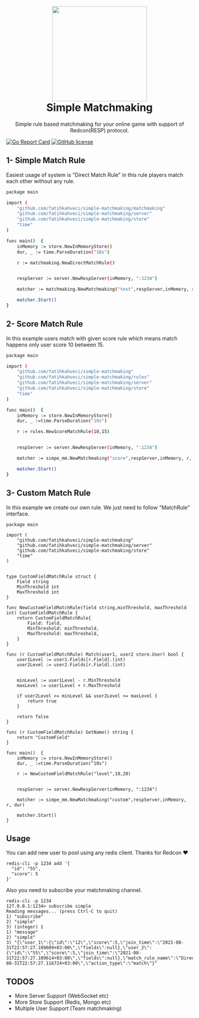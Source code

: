 <h1 align="center">
  <img src="https://github.com/fatihkahveci/simple-matchmaking/blob/main/mascot.png?raw=true" width="256px"/><br/>
  Simple Matchmaking
</h1>


<p align="center">
    Simple rule based matchmaking for your online game with support of Redcon(RESP) protocol.
</p>

[![Go Report Card](https://goreportcard.com/badge/github.com/fatihkahveci/simple-matchmaking)](https://goreportcard.com/report/github.com/fatihkahveci/simple-matchmaking)
[![GitHub license](https://img.shields.io/github/license/fatihkahveci/simple-matchmaking)](https://github.com/fatihkahveci/simple-matchmaking/blob/main/LICENSE)

## 1- Simple Match Rule

Easiest usage of system is "Direct Match Rule" in this rule players match each other without any rule.

```bash
package main

import (
	"github.com/fatihkahveci/simple-matchmaking/matchmaking"
	"github.com/fatihkahveci/simple-matchmaking/server"
	"github.com/fatihkahveci/simple-matchmaking/store"
	"time"
)

func main()  {
	inMemory := store.NewInMemoryStore()
	dur, _ := time.ParseDuration("10s")

	r := matchmaking.NewDirectMatchRule()


	respServer := server.NewRespServer(inMemory, ":1234")

	matcher := matchmaking.NewMatchmaking("test",respServer,inMemory, r, dur)

	matcher.Start()
}
```

## 2- Score Match Rule

In this example users match with given score rule which means match happens only user score 10 between 15.

```bash
package main

import (
	"github.com/fatihkahveci/simple-matchmaking"
	"github.com/fatihkahveci/simple-matchmaking/rules"
	"github.com/fatihkahveci/simple-matchmaking/server"
	"github.com/fatihkahveci/simple-matchmaking/store"
	"time"
)

func main()  {
	inMemory := store.NewInMemoryStore()
	dur, _ :=time.ParseDuration("10s")

	r := rules.NewScoreMatchRule(10,15)


	respServer := server.NewRespServer(inMemory, ":1234")

	matcher := simpe_mm.NewMatchmaking("score",respServer,inMemory, r, dur)

	matcher.Start()
}
```

## 3- Custom Match Rule

In this example we create our own rule. We just need to follow "MatchRule" interface.

```
package main

import (
	"github.com/fatihkahveci/simple-matchmaking"
	"github.com/fatihkahveci/simple-matchmaking/server"
	"github.com/fatihkahveci/simple-matchmaking/store"
	"time"
)


type CustomFieldMatchRule struct {
	Field string
	MinThreshold int
	MaxThreshold int
}

func NewCustomFieldMatchRule(field string,minThreshold, maxThreshold int) CustomFieldMatchRule {
	return CustomFieldMatchRule{
		Field: field,
		MinThreshold: minThreshold,
		MaxThreshold: maxThreshold,
	}
}

func (r CustomFieldMatchRule) Match(user1, user2 store.User) bool {
	user1Level := user1.Fields[r.Field].(int)
	user2Level := user2.Fields[r.Field].(int)


	minLevel := user1Level - r.MinThreshold
	maxLevel := user1Level + r.MaxThreshold

	if user2Level >= minLevel && user2Level <= maxLevel {
		return true
	}

	return false
}

func (r CustomFieldMatchRule) GetName() string {
	return "CustomField"
}

func main()  {
	inMemory := store.NewInMemoryStore()
	dur, _ :=time.ParseDuration("10s")

	r := NewCustomFieldMatchRule("level",10,20)


	respServer := server.NewRespServer(inMemory, ":1234")

	matcher := simpe_mm.NewMatchmaking("custom",respServer,inMemory, r, dur)

	matcher.Start()
}
```

## Usage

You can add new user to pool using any redis client. Thanks for Redcon ❤️

```
redis-cli -p 1234 add '{
  "id": "55",
  "score": 5
}'
```

Also you need to subscribe your matchmaking channel.

```
redis-cli -p 1234
127.0.0.1:1234> subscribe simple
Reading messages... (press Ctrl-C to quit)
1) "subscribe"
2) "simple"
3) (integer) 1
1) "message"
2) "simple"
3) "{\"user_1\":{\"id\":\"12\",\"score\":5,\"join_time\":\"2021-08-31T22:57:27.109609+03:00\",\"fields\":null},\"user_2\":{\"id\":\"55\",\"score\":5,\"join_time\":\"2021-08-31T22:57:27.109614+03:00\",\"fields\":null},\"match_rule_name\":\"Direct\",\"time\":\"2021-08-31T22:57:27.116724+03:00\",\"action_type\":\"match\"}"

```

## TODOS

- More Server Support (WebSocket etc)
- More Store Support (Redis, Mongo etc)
- Multiple User Support (Team matchmaking)
